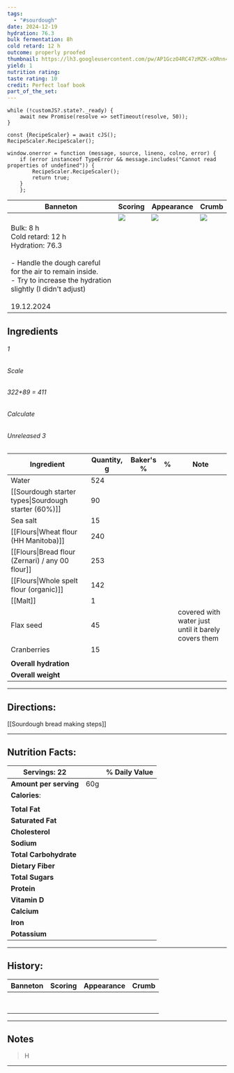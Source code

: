 ```yaml
---
tags:
  - "#sourdough"
date: 2024-12-19
hydration: 76.3
bulk fermentation: 8h
cold retard: 12 h
outcome: properly proofed
thumbnail: https://lh3.googleusercontent.com/pw/AP1GczO4RC47zMZK-xORnn4zETr_gxvxm7OnndT7_LVZr3OtNH0fX79FdAOIki2cTJv9PFznjrOHV85r4qbvlRS9wNpgSv6kMtXspTEvKW60uQ0au7LbF3yhIS7eLtieqXvTHYc-HdUz4mcb0ZE_WE-QSZ3a=w1145-h858-s-no-gm?authuser=0
yield: 1
nutrition rating: 
taste rating: 10
credit: Perfect loaf book
part_of_the_set:
---
```

```dataviewjs
while (!customJS?.state?._ready) { 
	await new Promise(resolve => setTimeout(resolve, 50)); 
} 

const {RecipeScaler} = await cJS();
RecipeScaler.RecipeScaler();

window.onerror = function (message, source, lineno, colno, error) {
	if (error instanceof TypeError && message.includes("Cannot read properties of undefined")) {
		RecipeScaler.RecipeScaler();
		return true;
	}
    };
```

| Banneton                                                                                                                                                                                          | Scoring                                                                                                                                                                                                                             | Appearance                                                                                                                                                                                                                           | Crumb                                                                                                                                                                                                                                |
| ------------------------------------------------------------------------------------------------------------------------------------------------------------------------------------------------- | ----------------------------------------------------------------------------------------------------------------------------------------------------------------------------------------------------------------------------------- | ------------------------------------------------------------------------------------------------------------------------------------------------------------------------------------------------------------------------------------ | ------------------------------------------------------------------------------------------------------------------------------------------------------------------------------------------------------------------------------------ |
|                                                                                                                                                                                                   | ![](https://lh3.googleusercontent.com/pw/AP1GczOZcFANa9UY6ZyyzSt6H6A--W1Zdt4eYof2iv_cKb82xQpwtZJ9RJsg7qiPWe6uDlypK-ey4m2DfbSP0CkgLpKwbcHfgL73_OXM0Oa0Mo5hP7_jNcos3spFg6pj-R7M1q7STXN9PJxL4PWBPlRHEmrY=w643-h858-s-no-gm?authuser=0) | ![](https://lh3.googleusercontent.com/pw/AP1GczO4RC47zMZK-xORnn4zETr_gxvxm7OnndT7_LVZr3OtNH0fX79FdAOIki2cTJv9PFznjrOHV85r4qbvlRS9wNpgSv6kMtXspTEvKW60uQ0au7LbF3yhIS7eLtieqXvTHYc-HdUz4mcb0ZE_WE-QSZ3a=w1145-h858-s-no-gm?authuser=0) | ![](https://lh3.googleusercontent.com/pw/AP1GczMHVdsiLv9doOTmBe5TSf-BcGvAA-1Kcii3_yHfqgfv4qiKVrQW1awIUk254wcmM4DQgrQ4N_-KPYggP0cgvWY0TCIKSpLmP6w5wII55KHBYwcaFMiw1hzip7al8tdOQ8e0FcUxzmv1_FIQmL1k00Ie=w1145-h858-s-no-gm?authuser=0) |
| Bulk: 8 h<br>Cold retard: 12 h<br>Hydration: 76.3<br><br>- Handle the dough careful for the air to remain inside.<br>- Try to increase the hydration slightly (I didn't adjust)<br><br>19.12.2024 |                                                                                                                                                                                                                                     |                                                                                                                                                                                                                                      |                                                                                                                                                                                                                                      |


## Ingredients

###### 1
###### Scale
###### 322+89 = 411
###### Calculate
###### Unreleased 3

| Ingredient                                           | Quantity, g | Baker's % | %   | Note                                                |
| ---------------------------------------------------- | ----------- | --------- | --- | --------------------------------------------------- |
| Water                                                | 524         |           |     |                                                     |
| [[Sourdough starter types\|Sourdough starter (60%)]] | 90          |           |     |                                                     |
| Sea salt                                             | 15          |           |     |                                                     |
| [[Flours\|Wheat flour (HH Manitoba)]]                | 240         |           |     |                                                     |
| [[Flours\|Bread flour (Zernari) / any 00 flour]]     | 253         |           |     |                                                     |
| [[Flours\|Whole spelt flour (organic)]]              | 142         |           |     |                                                     |
| [[Malt]]                                             | 1           |           |     |                                                     |
| Flax seed                                            | 45          |           |     | covered with water just until it barely covers them |
| Cranberries                                          | 15          |           |     |                                                     |
|                                                      |             |           |     |                                                     |
| **Overall hydration**                                |             |           |     |                                                     |
| **Overall weight**                                   |             |           |     |                                                     |





---
## Directions:

[[Sourdough bread making steps]]


---
## Nutrition Facts:

| **Servings:** 22       |       | % Daily Value |
| ---------------------- | ----- | ------------- |
| **Amount per serving** | 60g   |               |
| **Calories**:          |       |               |
|                        |       |               |
| **Total Fat**          |       |               |
| **Saturated Fat**      |       |               |
| **Cholesterol**        |       |               |
| **Sodium**             |       |               |
| **Total Carbohydrate** |       |               |
| **Dietary Fiber**      |       |               |
| **Total Sugars**       |       |               |
| **Protein**            |       |               |
| **Vitamin D**          |       |               |
| **Calcium**            |       |               |
| **Iron**               |       |               |
| **Potassium**          |       |               |

---
## History:

| Banneton                                                                                                                               | Scoring                                                                                                                                                                                                                              | Appearance                                                                                                                                                                                                                           | Crumb                                                                                                                                                                                                                               |
| -------------------------------------------------------------------------------------------------------------------------------------- | ------------------------------------------------------------------------------------------------------------------------------------------------------------------------------------------------------------------------------------ | ------------------------------------------------------------------------------------------------------------------------------------------------------------------------------------------------------------------------------------ | ----------------------------------------------------------------------------------------------------------------------------------------------------------------------------------------------------------------------------------- |
|                                                                                                                                        |                                                                                                                                                                                                                                      |                                                                                                                                                                                                                                      |                                                                                                                                                                                                                                     |
|                                                                                                                                        |                                                                                                                                                                                                                                      |                                                                                                                                                                                                                                      |                                                                                                                                                                                                                                     |
|                                                                                                                                        |                                                                                                                                                                                                                                      |                                                                                                                                                                                                                                      |                                                                                                                                                                                                                                     |
|                                                                                                                                        |                                                                                                                                                                                                                                      |                                                                                                                                                                                                                                      |                                                                                                                                                                                                                                     |
|                                                                                                                                        |                                                                                                                                                                                                                                      |                                                                                                                                                                                                                                      |                                                                                                                                                                                                                                     |
|                                                                                                                                        |                                                                                                                                                                                                                                      |                                                                                                                                                                                                                                      |                                                                                                                                                                                                                                     |
|                                                                                                                                        |                                                                                                                                                                                                                                      |                                                                                                                                                                                                                                      |                                                                                                                                                                                                                                     |
|                                                                                                                                        |                                                                                                                                                                                                                                      |                                                                                                                                                                                                                                      |                                                                                                                                                                                                                                     |

---
## Notes

> H

---



